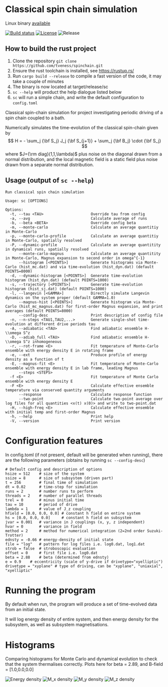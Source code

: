 # Classical spin chain simulation

Linux binary [available](https://github.com/tveness/spinchain/releases)

[![Build status](https://img.shields.io/github/actions/workflow/status/tveness/spinchain/rust.yml?style=for-the-badge)](https://github.com/tveness/spinchain/actions/workflows/rust.yml)
[![License](https://img.shields.io/github/license/tveness/spinchain?style=for-the-badge)](https://opensource.org/license/agpl-v3)
![Release](https://img.shields.io/github/v/tag/tveness/spinchain?label=latest%20release&style=for-the-badge)

## How to build the rust project

1. Clone the repository `git clone https://github.com/tveness/spinchain.git`
2. Ensure the rust toolchain is installed, see https://rustup.rs/
3. Run `cargo build --release` to compile a fast version of the code, it may
   take a couple of minutes
4. The binary is now located at target/release/sc
5. `sc --help` will product the help dialogue listed below
6. `sc` will run a simple chain, and write the default configuration to `config.toml`



Classical spin-chain simulation for project investigating periodic driving of a
spin chain coupled to a bath.

Numerically simulates the time-evolution of the classical spin-chain given by
$$
H = - \sum_j  {\bf S_j} J_j {\bf S_{j+1}} + \sum_j {\bf B_j} \cdot {\bf S_j}
$$
where $J={\rm diag}(1,1,\lambda)$ plus noise on the diagonal drawn from a
normal distribution, and the local magnetic field is a static field plus noise
drawn from a separate normal distribution.

## Usage (output of `sc --help`)
```
Run classical spin chain simulation

Usage: sc [OPTIONS]

Options:
  -t, --tau <TAU>                     Override tau from config
  -a, --avg                           Calculate average of runs
  -b, --beta <BETA>                   Override config beta
  -m, --monte-carlo                   Calculate an average quantitiy in Monte-Carlo
  -p, --monte-carlo-profile           Calculate an average quantitiy in Monte-Carlo, spatially resolved
  -P, --dynamic-profile               Calculate an average quantitity in dynamical runs, spatially resolved
      --monte-carlo-magnus            Calculate an average quantitity in Monte-Carlo, Magnus expansion to second order in omega^{-1}
      --histogram [<POINTS>]          Generate histograms via Monte-Carlo (hist_mc.dat) and via time-evolution (hist_dyn.dat) (default POINTS=8000)
  -d, --dynamic-histogram [<POINTS>]  Generate time-evolution histogram (hist_dyn.dat) (default POINTS=1000)
  -s, --trajectory [<POINTS>]         Generate time-evolution histogram (hist_sj.dat) (default POINTS=1000)
  -l, --langevin [<GAMMA>]            Directly simulate Langevin dynamics on the system proper (default GAMMA=1.0)
      --magnus-hist [<POINTS>]        Generate histogram via Monte-Carlo (hist_mc_magnus.dat) for first-order Magnus expansion, and print averages (default POINTS=8000)
      --config-desc                   Print description of config file
  -n, --n-steps <TAU1,TAU2,...>       Generate single-shot time-evolution at different drive periods tau
  -A, --adiabatic <TAU>               Find adiabatic ensemble H-\\omega S^z
  -D, --adiab_full <TAU>              Find adiabatic ensemble H-\\omega S^z inhomogeneous
  -r, --rot-frame <E>                 Fit temperature of Monte-Carlo ensemble with energy density E in rotating frame
  -e, --ext                           Produce profile of energy density as a function of t
  -E, --magnus-fit <E>                Fit temperature of Monte-Carlo ensemble with energy density E in lab frame, leading Magnus
      --steps <STEPS>                 
  -f <E>                              Fit temperature of Monte Carlo ensemble with energy density E
  -F <E>                              Calculate effective ensemble temperature via conserved quantity arguments
      --response                      Calculate response function
      --two-point                     Calculate two-point average over log files for all quantities <x(t) x(0)> and write to two-point.dat
  -H, --high-freq <E>                 Calculate effective ensemble with initial temp and first-order Magnus
  -h, --help                          Print help
  -V, --version                       Print version
```


# Configuration features

In config.toml (if not present, default will be generated when running), there
are the following parameters  (obtains by running `sc --config-desc`)
```
# Default config and description of options
hsize = 512    # size of the system
ssize = 8      # size of subsystem (driven part)
t = 256        # final time of simulation
dt = 0.02      # time-step for simulation
runs = 2       # number runs to perform
threads = 2    # number of parallel threads
trel = 0       # minus initial time
tau = 10       # period of drive
lambda = 1     # value of J_z coupling
hfield = [0.0, 0.0, 0.0] # constant h field on entire system
hs = [0.0, 0.0, 0.0]     # constant h field on subsystem
jvar = 0.001   # variance in J couplings (x, y, z independent)
hvar = 0       # variance in field
method = 2     # method for numerical integration (2=2nd order Suzuki-Trotter)
ednsty = -0.66 # energy-density of initial state
file = "log"   # pattern for log files i.e. log0.dat, log1.dat
strob = false  # stroboscopic evaluation
offset = 0     # first file i.e. log0.dat
beta = 2.88    # beta (determined from ednsty)
e = 0.9    # eccentricity (scale of y-drive if drivetype="xyelliptic")
drivetype = "xyplane" # type of driving, can be "xyplane", "uniaxial", "xyelliptic" 

```

# Running the program

By default when run, the program will produce a set of time-evolved data from
an initial state.

It will log energy density of entire system, and then energy density for the
subsystem, as well as subsystem magnetisations.

# Histograms

Comparing histograms for Monte Carlo and dynamical evolution to check that the system thermalises correctly.
Plots here for beta = 2.89, and B-field = [1.0,0.0,0.0]

![Energy density](examples/hist_e.png)
![M_x density](examples/hist_mx.png)
![M_y density](examples/hist_my.png)
![M_z density](examples/hist_mz.png)


